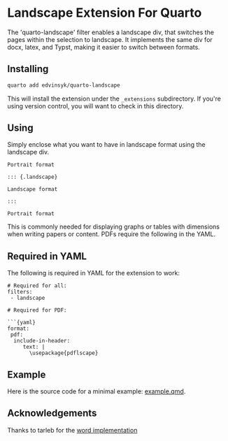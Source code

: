 # Landscape Extension For Quarto

The 'quarto-landscape' filter enables a landscape div, that switches the pages within the selection to landscape.
It implements the same div for docx, latex, and Typst, making it easier to switch between formats.

## Installing

```bash
quarto add edvinsyk/quarto-landscape
```

This will install the extension under the `_extensions` subdirectory.
If you're using version control, you will want to check in this directory.

## Using

Simply enclose what you want to have in landscape format using the landscape div.

```{markdown}
Portrait format

::: {.landscape}

Landscape format

:::

Portrait format
```

This is commonly needed for displaying graphs or tables with dimensions when writing papers or content.
PDFs require the following in the YAML.

## Required in YAML

The following is required in YAML for the extension to work:

 ```{yaml}
# Required for all:
filters:
  - landscape

# Required for PDF:

```{yaml}
format:
  pdf:
   include-in-header:
      text: |
        \usepackage{pdflscape}

```

## Example

Here is the source code for a minimal example: [example.qmd](example.qmd).

## Acknowledgements

Thanks to tarleb for the [word implementation](https://stackoverflow.com/questions/73784720/changing-page-orientation-in-word-using-quarto)
